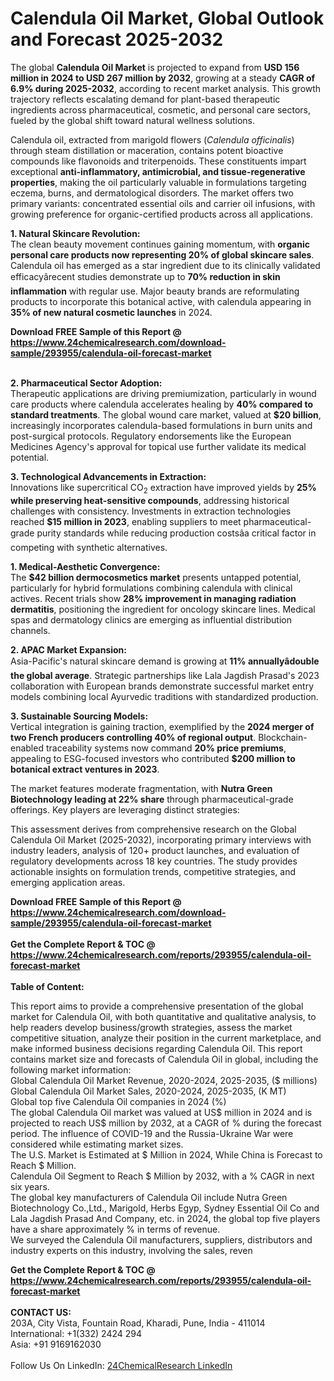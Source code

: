 <h1>Calendula Oil Market, Global Outlook and Forecast 2025-2032</h1><p>The global <strong>Calendula Oil Market</strong> is projected to expand from <strong>USD 156 million in 2024 to USD 267 million by 2032</strong>, growing at a steady <strong>CAGR of 6.9% during 2025-2032</strong>, according to recent market analysis. This growth trajectory reflects escalating demand for plant-based therapeutic ingredients across pharmaceutical, cosmetic, and personal care sectors, fueled by the global shift toward natural wellness solutions.</p><p>Calendula oil, extracted from marigold flowers (<em>Calendula officinalis</em>) through steam distillation or maceration, contains potent bioactive compounds like flavonoids and triterpenoids. These constituents impart exceptional <strong>anti-inflammatory, antimicrobial, and tissue-regenerative properties</strong>, making the oil particularly valuable in formulations targeting eczema, burns, and dermatological disorders. The market offers two primary variants: concentrated essential oils and carrier oil infusions, with growing preference for organic-certified products across all applications.</p><p><strong>1. Natural Skincare Revolution:</strong><br>
The clean beauty movement continues gaining momentum, with <strong>organic personal care products now representing 20% of global skincare sales</strong>. Calendula oil has emerged as a star ingredient due to its clinically validated efficacyârecent studies demonstrate up to <strong>70% reduction in skin inflammation</strong> with regular use. Major beauty brands are reformulating products to incorporate this botanical active, with calendula appearing in <strong>35% of new natural cosmetic launches</strong> in 2024.</p><div><b>Download FREE Sample of this Report @ 
            <a href="https://www.24chemicalresearch.com/download-sample/293955/calendula-oil-forecast-market">
            https://www.24chemicalresearch.com/download-sample/293955/calendula-oil-forecast-market</a></b></div><br><p><strong>2. Pharmaceutical Sector Adoption:</strong><br>
Therapeutic applications are driving premiumization, particularly in wound care products where calendula accelerates healing by <strong>40% compared to standard treatments</strong>. The global wound care market, valued at <strong>$20 billion</strong>, increasingly incorporates calendula-based formulations in burn units and post-surgical protocols. Regulatory endorsements like the European Medicines Agency's approval for topical use further validate its medical potential.</p><p><strong>3. Technological Advancements in Extraction:</strong><br>
Innovations like supercritical CO<sub>2</sub> extraction have improved yields by <strong>25% while preserving heat-sensitive compounds</strong>, addressing historical challenges with consistency. Investments in extraction technologies reached <strong>$15 million in 2023</strong>, enabling suppliers to meet pharmaceutical-grade purity standards while reducing production costsâa critical factor in competing with synthetic alternatives.</p><p><strong>1. Medical-Aesthetic Convergence:</strong><br>
The <strong>$42 billion dermocosmetics market</strong> presents untapped potential, particularly for hybrid formulations combining calendula with clinical actives. Recent trials show <strong>28% improvement in managing radiation dermatitis</strong>, positioning the ingredient for oncology skincare lines. Medical spas and dermatology clinics are emerging as influential distribution channels.</p><p><strong>2. APAC Market Expansion:</strong><br>
Asia-Pacific's natural skincare demand is growing at <strong>11% annuallyâdouble the global average</strong>. Strategic partnerships like Lala Jagdish Prasad's 2023 collaboration with European brands demonstrate successful market entry models combining local Ayurvedic traditions with standardized production.</p><p><strong>3. Sustainable Sourcing Models:</strong><br>
Vertical integration is gaining traction, exemplified by the <strong>2024 merger of two French producers controlling 40% of regional output</strong>. Blockchain-enabled traceability systems now command <strong>20% price premiums</strong>, appealing to ESG-focused investors who contributed <strong>$200 million to botanical extract ventures in 2023</strong>.</p><p>The market features moderate fragmentation, with <strong>Nutra Green Biotechnology leading at 22% share</strong> through pharmaceutical-grade offerings. Key players are leveraging distinct strategies:</p><p>This assessment derives from comprehensive research on the Global Calendula Oil Market (2025-2032), incorporating primary interviews with industry leaders, analysis of 120+ product launches, and evaluation of regulatory developments across 18 key countries. The study provides actionable insights on formulation trends, competitive strategies, and emerging application areas.</p><div><b>Download FREE Sample of this Report @ 
            <a href="https://www.24chemicalresearch.com/download-sample/293955/calendula-oil-forecast-market">
            https://www.24chemicalresearch.com/download-sample/293955/calendula-oil-forecast-market</a></b></div><br><div><b>Get the Complete Report & TOC @ 
            <a href="https://www.24chemicalresearch.com/reports/293955/calendula-oil-forecast-market">
            https://www.24chemicalresearch.com/reports/293955/calendula-oil-forecast-market</a></b></div><br>
            <b>Table of Content:</b><p>This report aims to provide a comprehensive presentation of the global market for Calendula Oil, with both quantitative and qualitative analysis, to help readers develop business/growth strategies, assess the market competitive situation, analyze their position in the current marketplace, and make informed business decisions regarding Calendula Oil. This report contains market size and forecasts of Calendula Oil in global, including the following market information:<br />
Global Calendula Oil Market Revenue, 2020-2024, 2025-2035, ($ millions)<br />
Global Calendula Oil Market Sales, 2020-2024, 2025-2035, (K MT)<br />
Global top five Calendula Oil companies in 2024 (%)<br />
The global Calendula Oil market was valued at US$ million in 2024 and is projected to reach US$ million by 2032, at a CAGR of % during the forecast period. The influence of COVID-19 and the Russia-Ukraine War were considered while estimating market sizes.<br />
The U.S. Market is Estimated at $ Million in 2024, While China is Forecast to Reach $ Million.<br />
Calendula Oil Segment to Reach $ Million by 2032, with a % CAGR in next six years.<br />
The global key manufacturers of Calendula Oil include Nutra Green Biotechnology Co.,Ltd., Marigold, Herbs Egyp, Sydney Essential Oil Co and Lala Jagdish Prasad And Company, etc. in 2024, the global top five players have a share approximately % in terms of revenue.<br />
We surveyed the Calendula Oil manufacturers, suppliers, distributors and industry experts on this industry, involving the sales, reven</p><div><b>Get the Complete Report & TOC @ 
            <a href="https://www.24chemicalresearch.com/reports/293955/calendula-oil-forecast-market">
            https://www.24chemicalresearch.com/reports/293955/calendula-oil-forecast-market</a></b></div><br><b>CONTACT US:</b><br>
            203A, City Vista, Fountain Road, Kharadi, Pune, India - 411014<br>
            International: +1(332) 2424 294<br>
            Asia: +91 9169162030 <br><br>
            Follow Us On LinkedIn: <a href="https://www.linkedin.com/company/24chemicalresearch/">24ChemicalResearch LinkedIn</a>